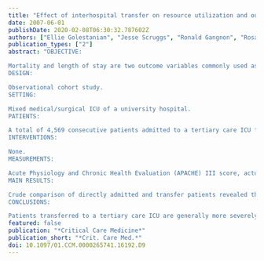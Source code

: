 ```yaml
---
title: "Effect of interhospital transfer on resource utilization and outcomes at a tertiary care referral center"
date: 2007-06-01
publishDate: 2020-02-08T06:30:32.787602Z
authors: ["Ellie Golestanian", "Jesse Scruggs", "Ronald Gangnon", "Rosa Mak", "Ken Wood"]
publication_types: ["2"]
abstract: "OBJECTIVE:

Mortality and length of stay are two outcome variables commonly used as benchmarks in rating the performance of medical centers. Acceptance of transfer patients has been shown to affect both outcomes and the costs of health care. Our objective was to compare observed and predicted lengths of stay, observed and predicted mortality, and resource consumption between patients directly admitted and those transferred to the intensive care unit (ICU) of a large academic medical center.
DESIGN:

Observational cohort study.
SETTING:

Mixed medical/surgical ICU of a university hospital.
PATIENTS:

A total of 4,569 consecutive patients admitted to a tertiary care ICU from April 1, 1997, to March 30, 2000.
INTERVENTIONS:

None.
MEASUREMENTS:

Acute Physiology and Chronic Health Evaluation (APACHE) III score, actual and predicted ICU and hospital lengths of stay, actual and predicted ICU and hospital mortality, and costs per admission.
MAIN RESULTS:

Crude comparison of directly admitted and transfer patients revealed that transfer patients had significantly higher APACHE III scores (mean, 60.5 vs. 49.7, p < .001), ICU mortality (14% vs. 8%, p < .001), and hospital mortality (22% vs. 14%, p < .001). Transfer patients also had longer ICU lengths of stay (mean, 6.0 vs. 3.8 days, p < .001) and hospital lengths of stay (mean, 20 vs. 15.9 days, p < .001). Stratified by disease severity using the APACHE III model, there was no difference in either ICU or hospital mortality between the two populations. However, in the transfer group with the lowest predicted mortality of 0-20%, ICU and hospital lengths of stay were significantly higher. In crude cost analysis, transfer patients' costs were $9,600 higher per ICU admission compared with nontransfer patients (95% confidence interval, $6,000-$13,400). Risk stratification revealed that the higher per-patient cost was entirely confined to the transfer patients with the lowest predicted mortality.
CONCLUSIONS:

Patients transferred to a tertiary care ICU are generally more severely ill and consume more resources. However, they have similar adjusted mortality outcomes when compared with directly admitted patients. The difference in resource consumption is mainly attributable to the group of patients in the lowest predicted risk bracket."
featured: false
publication: "*Critical Care Medicine*"
publication_short: "*Crit. Care Med.*"
doi: 10.1097/01.CCM.0000265741.16192.D9
---
```


